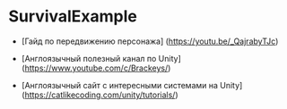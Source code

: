 # SurvivalExample

- [Гайд по передвижению персонажа] (https://youtu.be/_QajrabyTJc)

- [Англоязычный полезный канал по Unity] (https://www.youtube.com/c/Brackeys/)
- [Англоязычный сайт с интересными системами на Unity] (https://catlikecoding.com/unity/tutorials/)

